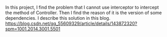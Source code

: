 In this project, I find the problem that I cannot use interceptor to intercept the method of Controller. Then I find the reason of it is the version of some dependencies. I describe this solution in this blog. https://blog.csdn.net/qq_55609329/article/details/143872320?spm=1001.2014.3001.5501
